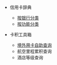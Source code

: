 * 信用卡辞典
  * [按银行分类](zh-cn/quickstart.md)
  * [按功能分类](zh-cn/more-pages.md)

* 卡积工具箱
  * [境外用卡自助查询](zh-cn/configuration.md)
  * 航空里程累积查询
  * 酒店等级查询